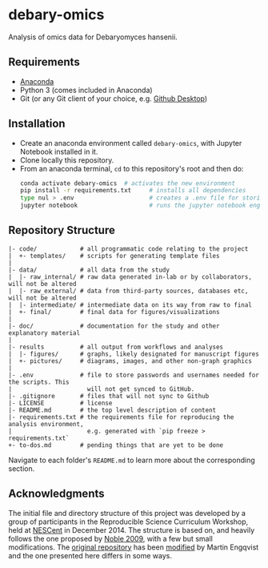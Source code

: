 # debary-omics

Analysis of omics data for Debaryomyces hansenii.

## Requirements

* [Anaconda](https://www.anaconda.com/)
* Python 3 (comes included in Anaconda)
* Git (or any Git client of your choice, e.g. [Github Desktop](https://desktop.github.com/))

## Installation

* Create an anaconda environment called `debary-omics`, with Jupyter Notebook installed in it.
* Clone locally this repository.
* From an anaconda terminal, `cd` to this repository's root and then do:
  ```bash
  conda activate debary-omics  # activates the new environment
  pip install -r requirements.txt     # installs all dependencies
  type nul > .env                     # creates a .env file for storing passwords
  jupyter notebook                    # runs the jupyter notebook engine
  ```

## Repository Structure

    |- code/            # all programmatic code relating to the project
    |  +- templates/    # scripts for generating template files
    |
    |- data/            # all data from the study
    |  |- raw_internal/ # raw data generated in-lab or by collaborators, will not be altered
    |  |- raw_external/ # data from third-party sources, databases etc, will not be altered
    |  |- intermediate/ # intermediate data on its way from raw to final
    |  +- final/        # final data for figures/visualizations
    |
    |- doc/             # documentation for the study and other explanatory material
    |
    |- results          # all output from workflows and analyses
    |  |- figures/      # graphs, likely designated for manuscript figures
    |  +- pictures/     # diagrams, images, and other non-graph graphics
    |
    |- .env             # file to store passwords and usernames needed for the scripts. This
    |                     will not get synced to GitHub.
    |- .gitignore       # files that will not sync to Github
    |- LICENSE          # license
    |- README.md        # the top level description of content
    |- requirements.txt # the requirements file for reproducing the analysis environment,
    |                     e.g. generated with `pip freeze > requirements.txt`
    +- to-dos.md        # pending things that are yet to be done

Navigate to each folder's `README.md` to learn more about the corresponding section.

## Acknowledgments

The initial file and directory structure of this project was developed by a group of participants in the Reproducible Science Curriculum Workshop, held at [NESCent] in December 2014. The structure is based on, and heavily follows the one proposed by [Noble 2009], with a few but small modifications. The [original repository] has been [modified] by Martin Engqvist and the one presented here differs in some ways.

[modified]: https://github.com/EngqvistLab/reproducible-research-init
[NESCent]: http://nescent.org
[Noble 2009]: http://dx.doi.org/10.1371/journal.pcbi.1000424
[original repository]: https://github.com/Reproducible-Science-Curriculum/rr-init

